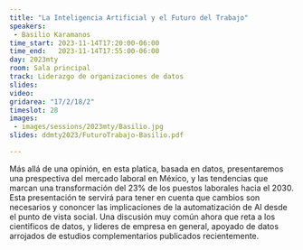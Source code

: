 ```yaml
---
title: "La Inteligencia Artificial y el Futuro del Trabajo"
speakers:
 - Basilio Karamanos
time_start: 2023-11-14T17:20:00-06:00
time_end:   2023-11-14T17:55:00-06:00
day: 2023mty
room: Sala principal
track: Liderazgo de organizaciones de datos
slides: 
video: 
gridarea: "17/2/18/2"
timeslot: 28
images:
 - images/sessions/2023mty/Basilio.jpg
slides: ddmty2023/FuturoTrabajo-Basilio.pdf

---
```


Más allá de una opinión, en esta platica, basada en datos, presentaremos una prespectiva del mercado laboral en México, y las tendencias que marcan una transformación del 23% de los puestos laborales hacia el 2030. Esta presentación te servirá para tener en cuenta que cambios son necesarios y cononcer las implicaciones de la automatización de AI desde el punto de vista social. Una discusión muy común ahora que reta a los cientificos de datos, y lideres de empresa en general, apoyado de datos arrojados de estudios complementarios publicados recientemente.
